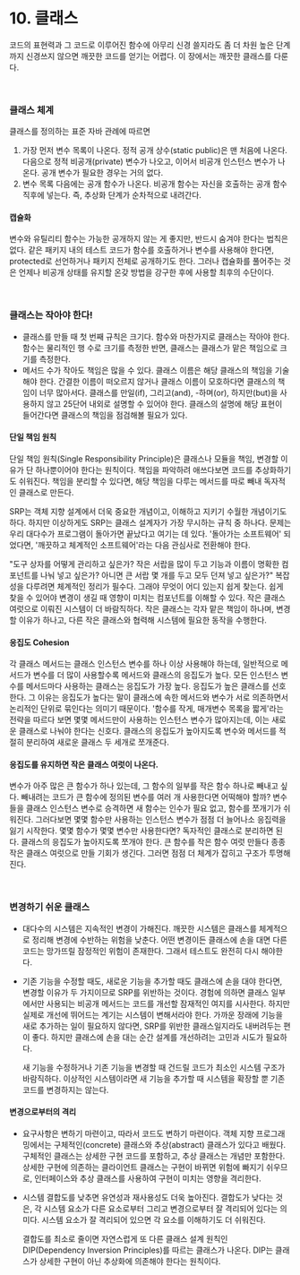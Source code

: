 # 10. 클래스

코드의 표현력과 그 코드로 이루어진 함수에 아무리 신경 쓸지라도 좀 더 차원 높은 단계까지 신경쓰지 않으면 깨끗한 코드를 얻기는 어렵다. 이 장에서는 깨끗한 클래스를 다룬다.

<br />

### 클래스 체계

클래스를 정의하는 표준 자바 관례에 따르면

1. 가장 먼저 변수 목록이 나온다. 정적 공개 상수(static public)은 맨 처음에 나온다. 다음으로 정적 비공개(private) 변수가 나오고, 이어서 비공개 인스턴스 변수가 나온다. 공개 변수가 필요한 경우는 거의 없다.
2. 변수 목록 다음에는 공개 함수가 나온다. 비공개 함수는 자신을 호출하는 공개 함수 직후에 넣는다. 즉, 추상화 단계가 순차적으로 내려간다.

#### 캡슐화

변수와 유틸리티 함수는 가능한 공개하지 않는 게 좋지만, 반드시 숨겨야 한다는 법칙은 없다. 같은 패키지 내의 테스트 코드가 함수를 호출하거나 변수를 사용해야 한다면, protected로 선언하거나 패키지 전체로 공개하기도 한다. 그러나 캡슐화를 풀어주는 것은 언제나 비공개 상태를 유지할 온갖 방법을 강구한 후에 사용할 최후의 수단이다. 

<br />

### 클래스는 작아야 한다!

- 클래스를 만들 때 첫 번째 규칙은 크기다. 함수와 마찬가지로 클래스는 작아야 한다. 함수는 물리적인 행 수로 크기를 측정한 반면, 클래스는 클래스가 맡은 책임으로 크기를 측정한다.
- 메서드 수가 작아도 책임은 많을 수 있다. 클래스 이름은 해당 클래스의 책임을 기술해야 한다. 간결한 이름이 떠오르지 않거나 클래스 이름이 모호하다면 클래스의 책임이 너무 많아서다. 클래스를 만일(if), 그리고(and), -하며(or), 하지만(but)을 사용하지 않고 25단어 내외로 설명할 수 있어야 한다. 클래스의 설명에 해당 표현이 들어간다면 클래스의 책임을 점검해볼 필요가 있다.

#### 단일 책임 원칙

단일 책임 원칙(Single Responsibility Principle)은 클래스나 모듈을 책임, 변경할 이유가 단 하나뿐이어야 한다는 원칙이다. 책임을 파악하려 애쓰다보면 코드를 추상화하기도 쉬워진다. 책임을 분리할 수 있다면, 해당 책임을 다루는 메서드를 따로 빼내 독자적인 클래스로 만든다.

SRP는 객체 지향 설계에서 더욱 중요한 개념이고, 이해하고 지키기 수월한 개념이기도 하다. 하지만 이상하게도 SRP는 클래스 설계자가 가장 무시하는 규칙 중 하나다. 문제는 우리 대다수가 프로그램이 돌아가면 끝났다고 여기는 데 있다. '돌아가는 소프트웨어' 되었다면, '깨끗하고 체계적인 소프트웨어'라는 다음 관심사로 전환해야 한다. 

"도구 상자를 어떻게 관리하고 싶은가? 작은 서랍을 많이 두고 기능과 이름이 명확한 컴포넌트를 나눠 넣고 싶은가? 아니면 큰 서랍 몇 개를 두고 모두 던져 넣고 싶은가?" 복잡성을 다루려면 체계적인 정리가 필수다. 그래야 무엇이 어디 있는지 쉽게 찾는다. 쉽게 찾을 수 있어야 변경이 생길 때 영향이 미치는 컴포넌트를 이해할 수 있다. 작은 클래스 여럿으로 이뤄진 시스템이 더 바람직하다. 작은 클래스는 각자 맡은 책임이 하나며, 변경할 이유가 하나고, 다른 작은 클래스와 협력해 시스템에 필요한 동작을 수행한다.

#### 응집도 Cohesion

각 클래스 메서드는 클래스 인스턴스 변수를 하나 이상 사용해야 하는데, 일반적으로 메서드가 변수를 더 많이 사용할수록 메서드와 클래스의 응집도가 높다. 모든 인스턴스 변수를 메서드마다 사용하는 클래스는 응집도가 가장 높다. 응집도가 높은 클래스를 선호한다. 그 이유는 응집도가 높다는 말이 클래스에 속한 메서드와 변수가 서로 의존하면서 논리적인 단위로 묶인다는 의미기 때문이다. '함수를 작게, 매개변수 목록을 짧게'라는 전략을 따르다 보면 몇몇 메서드만이 사용하는 인스턴스 변수가 많아지는데, 이는 새로운 클래스로 나눠야 한다는 신호다. 클래스의 응집도가 높아지도록 변수와 메서드를 적절히 분리하여 새로운 클래스 두 세개로 쪼개준다.

#### 응집도를 유지하면 작은 클래스 여럿이 나온다.

변수가 아주 많은 큰 함수가 하나 있는데, 그 함수의 일부를 작은 함수 하나로 빼내고 싶다. 빼내려는 코드가 큰 함수에 정의된 변수를 여러 개 사용한다면 어떡해야 할까? 변수들을 클래스 인스턴스 변수로 승격하면 새 함수는 인수가 필요 없고, 함수를 쪼개기가 쉬워진다. 그러다보면 몇몇 함수만 사용하는 인스턴스 변수가 점점 더 늘어나소 응집력을 잃기 시작한다. 몇몇 함수가 몇몇 변수만 사용한다면? 독자적인 클래스로 분리하면 된다. 클래스의 응집도가 높아지도록 쪼개야 한다. 큰 함수를 작은 함수 여럿 만들다 종종 작은 클래스 여럿으로 만들 기회가 생긴다. 그러면 점점 더 체계가 잡히고 구조가 투명해진다.

<br />

### 변경하기 쉬운 클래스

- 대다수의 시스템은 지속적인 변경이 가해진다. 깨끗한 시스템은 클래스를 체계적으로 정리해 변경에 수반하는 위험을 낮춘다. 어떤 변경이든 클래스에 손을 대면 다른 코드는 망가뜨릴 잠정적인 위험이 존재한다. 그래서 테스트도 완전히 다시 해야한다.

- 기존 기능을 수정할 때도, 새로운 기능을 추가할 때도 클래스에 손을 대야 한다면, 변경할 이유가 두 가지이므로 SRP를 위반하는 것이다. 경험에 의하면 클래스 일부에서만 사용되는 비공개 메서드는 코드를 개선할 잠재적인 여지를 시사한다. 하지만 실제로 개선에 뛰어드는 계기는 시스템이 변해서라야 한다. 가까운 장래에 기능을 새로 추가하는 일이 필요하지 않다면, SRP를 위반한 클래스일지라도 내버려두는 편이 좋다. 하지만 클래스에 손을 대는 순간 설계를 개선하려는 고민과 시도가 필요하다.

  새 기능을 수정하거나 기존 기능을 변경할 때 건드릴 코드가 최소인 시스템 구조가 바람직하다. 이상적인 시스템이라면 새 기능을 추가할 때 시스템을 확장할 뿐 기존 코드를 변경하지는 않는다.

#### 변경으로부터의 격리

- 요구사항은 변하기 마련이고, 따라서 코드도 변하기 마련이다. 객체 지향 프로그래밍에서는 구체적인(concrete) 클래스와 추상(abstract) 클래스가 있다고 배웠다. 구체적인 클래스는 상세한 구현 코드를 포함하고, 추상 클래스는 개념만 포함한다. 상세한 구현에 의존하는 클라이언트 클래스는 구현이 바뀌면 위험에 빠지기 쉬우므로, 인터페이스와 추상 클래스를 사용하여 구현이 미치는 영향을 격리한다.

- 시스템 결합도를 낮추면 유연성과 재사용성도 더욱 높아진다. 결합도가 낮다는 것은, 각 시스템 요소가 다른 요소로부터 그리고 변경으로부터 잘 격리되어 있다는 의미다. 시스템 요소가 잘 격리되어 있으면 각 요소를 이해하기도 더 쉬워진다.

  결합도를 최소로 줄이면 자연스럽게 또 다른 클래스 설계 원칙인 DIP(Dependency Inversion Principles)를 따르는 클래스가 나온다. DIP는 클래스가 상세한 구현이 아닌 추상화에 의존해야 한다는 원칙이다.

<br />
